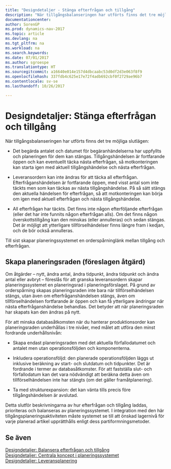 ```yaml
---
title: "Designdetaljer - Stänga efterfrågan och tillgång"
description: "När tillgångsbalanseringen har utförts finns det tre möjliga slutlägen."
documentationcenter: 
author: SorenGP
ms.prod: dynamics-nav-2017
ms.topic: article
ms.devlang: na
ms.tgt_pltfrm: na
ms.workload: na
ms.search.keywords: 
ms.date: 07/01/2017
ms.author: sgroespe
ms.translationtype: HT
ms.sourcegitcommit: a16640e014e157d4dbcaabc53d0df2d3e063f8f9
ms.openlocfilehash: 337fdb4c625e17e72f4adb692cbf0f2729ae96b7
ms.contentlocale: sv-se
ms.lasthandoff: 10/26/2017

---
```

# <a name="design-details-closing-demand-and-supply"></a>Designdetaljer: Stänga efterfrågan och tillgång
När tillgångsbalanseringen har utförts finns det tre möjliga slutlägen:  

-   Det begärda antalet och datumet för begäranhändelserna har uppfyllts och planeringen för dem kan stängas. Tillgångshändelsen är fortfarande öppen och kan eventuellt täcka nästa efterfrågan, så motkonteringen kan starta igen med aktuell tillgångshändelse och nästa efterfrågan.  

-   Leveransordern kan inte ändras för att täcka all efterfrågan. Efterfråganshändelsen är fortfarande öppen, med visst antal som inte täckts men som kan täckas av nästa tillgångshändelse. På så sätt stängs den aktuella händelsen för efterfrågan, så att motkonteringen kan börja om igen med aktuell efterfrågan och nästa tillgångshändelse.  

-   All efterfrågan har täckts. Det finns inte någon efterföljande efterfrågan (eller det har inte funnits någon efterfrågan alls). Om det finns någon överskottstillgång kan den minskas (eller annulleras) och sedan stängas. Det är möjligt att ytterligare tillförselhändelser finns längre fram i kedjan, och de bör också annulleras.  

 Till sist skapar planeringssystemet en orderspårninglänk mellan tillgång och efterfrågan.  

## <a name="creating-the-planning-line-suggested-action"></a>Skapa planeringsraden (föreslagen åtgärd)  
 Om åtgärder – nytt, ändra antal, ändra tidpunkt, ändra tidpunkt och ändra antal eller avbryt – föreslås för att granska leveransordern skapar planeringssystemet en planeringsrad i planeringsförslaget. På grund av orderspårning skapas planeringsraden inte bara när tillförselhändelsen stängs, utan även om efterfråganshändelsen stängs, även om tillförselhändelsen fortfarande är öppen och kan få ytterligare ändringar när nästa efterfråganshändelse behandlas. Det betyder att när planeringsraden har skapats kan den ändras på nytt.  

 För att minska databasåtkomsten när du hanterar produktionsorder kan planeringsraden underhållas i tre nivåer, med målet att utföra den minst fordrande underhållsnivån:  

-   Skapa endast planeringsraden med det aktuella förfallodatumet och antalet men utan operationsföljden och komponenterna.  

-   Inkludera operationsföljd: den planerade operationsföljden läggs ut inklusive beräkning av start- och slutdatum och tidpunkter. Det är fordrande i termer av databasåtkomster. För att fastställa slut- och förfallodatum kan det vara nödvändigt att beräkna detta även om tillförselhändelsen inte har stängts (om det gäller framåtplanering).  

-   Ta med strukturexpansion: det kan vänta tills precis före tillgångshändelsen är avslutad.  

 Detta slutför beskrivningarna av hur efterfrågan och tillgång laddas, prioriteras och balanseras av planeringssystemet. I integration med den här tillgångsplaneringsaktiviteten måste systemet se till att önskad lagernivå för varje planerad artikel upprätthålls enligt dess partiformningsmetoder.  

## <a name="see-also"></a>Se även  
 [Designdetaljer: Balansera efterfrågan och tillgång](design-details-balancing-demand-and-supply.md)   
 [Designdetaljer: Centrala koncept i planeringssystemet](design-details-central-concepts-of-the-planning-system.md)   
 [Designdetaljer: Leveransplanering](design-details-supply-planning.md)

